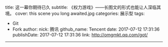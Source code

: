 title: 这一幕你期待已久
subtitle: 《权力游戏》——长图文的形式也能让人深临其境。
cover: this scene you long awaited.jpg
categories: 展示型
tags:
  - Git
  - Fork
author:
  nick: 腾讯
  github_name: Tencent
date: 2017-07-12 17:31:36
publishDate: 2017-07-12 17:31:36
link: http://omgmkt.qq.com/got/
---
